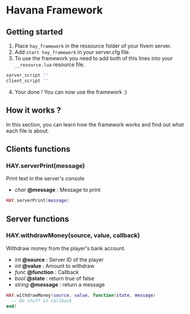 # Havana Framework
## Getting started
1. Place `hay_framework` in the ressource folder of your fivem server.
2. Add `start hay_framework` in your server.cfg file.
3. To use the framework you need to add both of this lines into your `__resource.lua` resource file.
```lua
server_script ''
client_script ''
```
4. Your done ! You can now use the framework :)
## How it works ?
In this section, you can learn how the framework works and find out what each file is about.

## Clients functions
### HAY.serverPrint(message)
Print text in the server's console
- *char* **@message** : Message to print
```lua
HAY.serverPrint(message)
```

## Server functions
### HAY.withdrawMoney(source, value, callback)
Withdraw money from the player's bank account.
- *int* **@source** : Server ID of the player
- *int* **@value** : Amount to withdraw
- *func* **@function** : Callback
 - *bool* **@state** : return true of false
 - *string* **@message** : return a message
```lua
HAY.withdrawMoney(source, value, function(state, message)
  -- Do stuff in callback
end)
```
